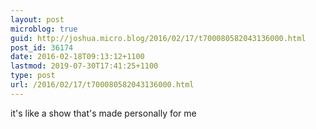 ```yaml
---
layout: post
microblog: true
guid: http://joshua.micro.blog/2016/02/17/t700080582043136000.html
post_id: 36174
date: 2016-02-18T09:13:12+1100
lastmod: 2019-07-30T17:41:25+1100
type: post
url: /2016/02/17/t700080582043136000.html
---
```

it's like a show that's made personally for me
